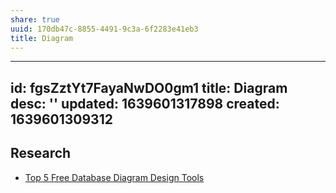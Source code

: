 ```yaml
---
share: true
uuid: 170db47c-8855-4491-9c3a-6f2283e41eb3
title: Diagram
---
```

---
id: fgsZztYt7FayaNwDO0gm1
title: Diagram
desc: ''
updated: 1639601317898
created: 1639601309312
---

## Research

* [Top 5 Free Database Diagram Design Tools](https://www.holistics.io/blog/top-5-free-database-diagram-design-tools/)